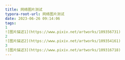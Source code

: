 ```yaml
---
title: 网络图片测试
typora-root-url: 网络图片测试
date: 2023-06-26 09:14:06
tags:
1
![图片描述1](https://www.pixiv.net/artworks/109356731)
2
![图片描述2](https://www.pixiv.net/artworks/109354161)
3
![图片描述3](https://www.pixiv.net/artworks/109316718)
---
```

